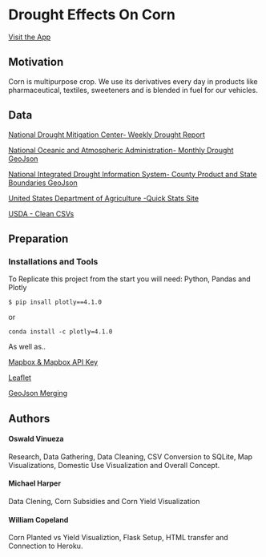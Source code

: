 # Drought Effects On Corn

[Visit the App](https://corndrought.herokuapp.com/drought)

## Motivation 
Corn is multipurpose crop. We use its derivatives every day in products like pharmaceutical, textiles, sweeteners and is blended in fuel for our vehicles.


## Data

[National Drought Mitigation Center- Weekly Drought Report](https://droughtmonitor.unl.edu/Data/DataDownload/StatisticsbyThreshold.aspx)

[National Oceanic and Atmospheric Administration- Monthly Drought GeoJson](https://www1.ncdc.noaa.gov/pub/data/nidis/geojson/na/nadm/historical/nadm_geojson/)

[National Integrated Drought Information System- County Product and State Boundaries GeoJson](https://www.drought.gov/drought/drought-data-download-and-services)

[United States Department of Agriculture -Quick Stats Site](https://quickstats.nass.usda.gov/)

[USDA - Clean CSVs](https://github.com/ovinueza/DroughtEffectsOnCorn/tree/master/Exploration/CleanDataFiles)


## Preparation
### Installations and Tools
To Replicate this project from the start you will need: Python, Pandas and Plotly

`$ pip insall plotly==4.1.0`

or

`conda install -c plotly=4.1.0`

As well as..

[Mapbox & Mapbox API Key](https://www.mapbox.com/)

[Leaflet](https://leafletjs.com/index.html)

[GeoJson Merging](https://github.com/mapbox/geojson-merge)


## Authors

#### Oswald Vinueza
Research, Data Gathering, Data Cleaning, CSV Conversion to SQLite, Map Visualizations, Domestic Use Visualization and Overall Concept.
#### Michael Harper
Data Clening, Corn Subsidies and Corn Yield Visualization
#### William Copeland
Corn Planted vs Yield Visualiztion, Flask Setup, HTML transfer and Connection to Heroku. 





